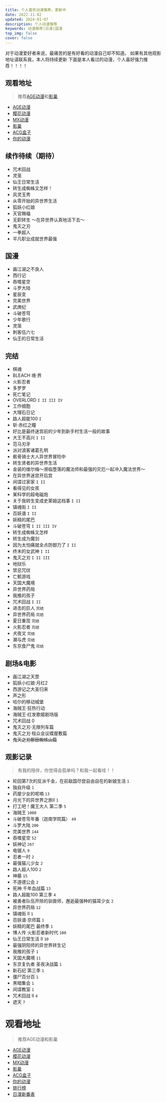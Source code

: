 ```yaml
---
title: 个人喜欢动漫推荐，更新中
date: 2022-11-02
updated: 2024-01-07
description: 个人动漫推荐
keywords: 动漫推荐|日漫|国漫
top_img: false
cover: false
---
```


对于动漫爱好者来说，最痛苦的是有好看的动漫自己却不知道。
如果有其他观影地址请联系我，本人将持续更新
下面是本人看过的动漫，个人喜好强力推荐！！！！

## 观看地址
> 推荐[AGE动漫](https://www.agedm.org/)和[影巢](https://www.hdhive.org/)

- [AGE动漫](https://www.agedm.org/)
- [樱花动漫](http://www.yinghuacd.com/)
- [MX动漫](http://www.mxdm9.com/)
- [影巢](https://www.hdhive.org/)
- [ACG盒子](https://www.acgbox.link/)
- [你的动漫](https://youranimes.tw/)

## 续作待续（期待）
- 咒术回战
- 灵笼
- 仙王日常生活
- 转生成蜘蛛又怎样！
- 风灵玉秀
- 从零开始的异世界生活
- 狐妖小红娘
- 天官赐福
- 无职转生 ～在异世界认真地活下去～
- 鬼灭之刃
- 一拳超人
- 平凡职业成就世界最强

## 国漫
- 画江湖之不良人
- 西行记
- 吞噬星空
- 斗罗大陆
- 星辰变
- 完美世界
- 武庚纪
- 斗破苍穹
- 少年歌行
- 灵笼
- 刺客伍六七
- 仙王的日常生活


## 完结
- 棋魂
- BLEACH 境·界
- 火影忍者
- 多罗罗
- 死亡笔记
- OVERLORD `I II III IV`
- 工作细胞
- 大理石日记
- 路人超能100 `I`
- 斩·赤红之瞳
- 好比是最终迷宫前的少年到新手村生活一般的故事
- 大王不高兴 `I II`
- 范马刃牙
- 派对浪客诸葛孔明
- 骸骨骑士大人异世界冒险中
- 转生贤者的异世界生活
- 金装的维尔梅～濒临堕落的魔法师和最强的灾厄一起冲入魔法世界～
- 在异世界迷宫开后宫
- 间谍过家家 `I II`
- 看得见的女孩
- 某科学的超电磁炮
- 关于我转生变成史莱姆这档事 `I II`
- 镇魂街 `I II`
- 百妖谱 `I II`
- 妖精的尾巴
- 斗破苍穹 `I II III IV`
- 转生成蜘蛛又怎样
- 转生成为魔剑
- 因为太怕痛就全点防御力了 `I II`
- 终末的女武神 `I II`
- 鬼灭之刃 `I II III`
- 地狱乐
- 禁忌咒纹
- 亡骸游戏
- 天国大魔境
- 异世界药局
- 我推的孩子
- 咒术回战 `I II`
- 进击的巨人 `完结`
- 异世界药局 `完结`
- 夏日重现 `完结`
- 火影忍者 `完结`
- 犬夜叉 `完结`
- 潮与虎 `完结`
- 东京食尸鬼 `完结`


## 剧场&电影
- 画江湖之天罡
- 狐妖小红娘·月红2
- 西游记之大圣归来
- 声之形
- 哈尔的移动城堡
- 海贼王·狂热行动
- 海贼王·红发歌姬剧场版
- 咒术回战 0
- 鬼灭之刃·无限列车篇
- 鬼灭之刃·柱众会议蝶屋敷篇
- ~~鬼灭之刃那田蜘蛛山篇~~

## 观影记录
> 有我的陪伴，你觉得会孤单吗？和我一起看哇！！
- 轮回第7次的反派千金，在前敌国尽尝自由自在的新娘生活 `1`
- 独自升级 `1`
- 药屋少女的呢喃 `13`
- 月光下的异世界之旅II `1`
- 打工吧！魔王大人 第二季 `5`
- 海贼王 `1000`
- 斗破苍穹年番（迦南学院篇） `49`
- 斗罗大陆 `200`
- 完美世界 `144`
- 吞噬星空 `52`
- 妖神记 `267`
- 电锯人 `9`
- 忍者一时 `2`
- 最强猫儿少女 `2`
- 路人超人100 `2`
- 神墓 `15`
- 不道德公会 `2`
- 死神 千年血战篇 `13`
- 路人超能100 第三季 `4`
- 被勇者队伍开除的驯兽师，邂逅最强种的猫耳少女 `2`
- 异世界药局 `12`
- 镇魂街 II `1`
- 百妖谱·京师篇 `1`
- 妖精的尾巴 最终季 `1`
- 博人传 火影忍者新时代 `100`
- 仙王日常生活 II `10`
- 最强阴阳师的异世界转生记
- 我推的孩子 `1`
- 天国大魔境 `11`
- 东京复仇者 圣夜决战篇 `1`
- 新石纪 第三季 `1`
- 僵尸百分百 `1`
- 黑暗集会 `1`
- 间谍教室 `1`
- 咒术回战 II `4`
- 遮天 `7`



# 观看地址
> 推荐AGE动漫和影巢

- [AGE动漫](https://www.agedm.org/)
- [樱花动漫](http://www.yinghuacd.com/)
- [MX动漫](http://www.mxdm9.com/)
- [影巢](https://www.hdhive.org/)
- [ACG盒子](https://www.acgbox.link/)
- [你的动漫](https://youranimes.tw/)
- [排行榜](https://www.agemys.net/rank)
- [日漫新番表](https://acgsecrets.hk/bangumi)
